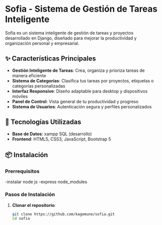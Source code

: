# Sofia - Sistema de Gestión de Tareas Inteligente


Sofia es un sistema inteligente de gestión de tareas y proyectos desarrollado en Django, diseñado para mejorar la productividad y organización personal y empresarial.

## ✨ Características Principales

- **Gestión Inteligente de Tareas**: Crea, organiza y prioriza tareas de manera eficiente
- **Sistema de Categorías**: Clasifica tus tareas por proyectos, etiquetas o categorías personalizadas
- **Interfaz Responsive**: Diseño adaptable para desktop y dispositivos móviles
- **Panel de Control**: Vista general de tu productividad y progreso
- **Sistema de Usuarios**: Autenticación segura y perfiles personalizados

## 🚀 Tecnologías Utilizadas

- **Base de Datos**: xampp  SQL (desarrollo)
- **Frontend**: HTML5, CSS3, JavaScript, Bootstrap 5


## 📦 Instalación

### Prerrequisitos
-instalar node js 
-express node_modules 

### Pasos de Instalación

1. **Clonar el repositorio**:
   ```bash
   git clone https://github.com/kagemune/sofia.git
   cd sofia
